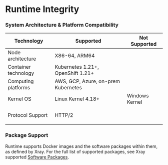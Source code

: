 # Runtime Integrity

### System Architecture & Platform Compatibility

| Technology                     | Supported                           | Not Supported  |
| ------------------------------ | ----------------------------------- | -------------- |
| Node architecture              | X86-64, ARM64                       |                |
| Container technology           | Kubernetes 1.21+, OpenShift 1.21+   |                |
| Computing platforms            | AWS, GCP, Azure, on-prem Kubernetes |                |
| Kernel OS                      | Linux Kernel 4.18+                  | Windows Kernel |
| <p></p><p>Protocol Support</p> | HTTP/2                              |                |

### Package Support

Runtime supports Docker images and the software packages within them, as defined by Xray. For the full list of supported packages, see Xray supported [Software Packages](../../xray/supported-technologies.md).
